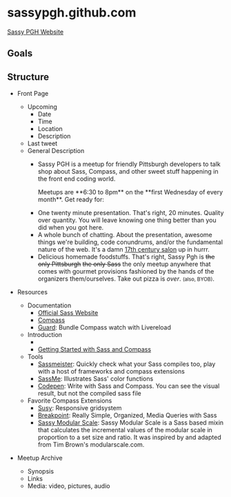 sassypgh.github.com
===================

[Sassy PGH Website](http://sassypgh.github.com)

## Goals

## Structure

- Front Page
    - Upcoming
        - Date
        - Time
        - Location
        - Description
    - Last tweet
    - General Description
        - <p>Sassy PGH is a meetup for friendly Pittsburgh developers to talk shop about Sass, Compass, and other sweet stuff happening in the front end coding world.</p><p>Meetups are **6:30 to 8pm** on the **first Wednesday of every month**. Get ready for:</p>
        - One twenty minute presentation. That's right, 20 minutes. Quality over quantity. You will leave knowing one thing better than you did when you got here.
        - A whole bunch of chatting. About the presentation, awesome things we're building, code conundrums, and/or the fundamental nature of the web. It's a damn [17th century salon](http://en.wikipedia.org/wiki/Salon_(gathering)) up in hurrr.
        - Delicious homemade foodstuffs. That's right, Sassy Pgh is <del>the only Pittsburgh</del> <del>the only Sass</del> the only meetup anywhere that comes with gourmet provisions fashioned by the hands of the organizers them/ourselves. Take out pizza is *over*. <small>(also, BYOB)</small>.

- Resources
    - Documentation
        - [Official Sass Website](http://sass-lang.com/)
        - [Compass](http://compass-style.org/)
        - [Guard](https://github.com/guard/guard): Bundle Compass watch with Livereload
    - Introduction
        - [The Web Ahead: Sass with Scott Kellum]: http://5by5.tv/webahead/36
        - [Getting Started with Sass and Compass](http://thesassway.com/beginner/getting-started-with-sass-and-compass)
    - Tools
        - [Sassmeister](http://sassmeister.com/): Quickly check what your Sass compiles too, play with a host of frameworks and compass extensions
        - [SassMe](http://sassme.arc90.com/): Illustrates Sass' color functions
        - [Codepen](http://codepen.io/): Write with Sass and Compass. You can see the visual result, but not the compiled sass file
    - Favorite Compass Extensions
        - [Susy](http://susy.oddbird.net/): Responsive gridsystem
        - [Breakpoint](http://breakpoint-sass.com/): Really Simple, Organized, Media Queries with Sass
        - [Sassy Modular Scale](https://github.com/scottkellum/modular-scale): Sassy Modular Scale is a Sass based mixin that calculates the incremental values of the modular scale in proportion to a set size and ratio. It was inspired by and adapted from Tim Brown's modularscale.com.
- Meetup Archive
    - Synopsis
    - Links
    - Media: video, pictures, audio